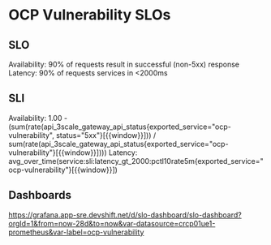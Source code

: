 # OCP Vulnerability SLOs

## SLO
Availability:  90% of requests result in successful (non-5xx) response
Latency:  90% of requests services in <2000ms

## SLI
Availability:  1.00 - (sum(rate(api_3scale_gateway_api_status{exported_service="ocp-vulnerability", status="5xx"}[{{window}}])) / sum(rate(api_3scale_gateway_api_status{exported_service="ocp-vulnerability"}[{{window}}])))
Latency:  avg_over_time(service:sli:latency_gt_2000:pctl10rate5m{exported_service="ocp-vulnerability"}[{{window}}])

## Dashboards
https://grafana.app-sre.devshift.net/d/slo-dashboard/slo-dashboard?orgId=1&from=now-28d&to=now&var-datasource=crcp01ue1-prometheus&var-label=ocp-vulnerability
